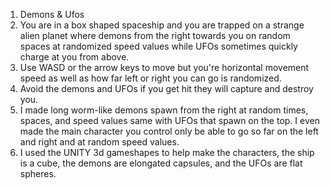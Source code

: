 1. Demons & Ufos
2. You are in a box shaped spaceship and you are trapped on a strange alien planet where demons from the right towards you on random spaces at randomized speed values while UFOs sometimes quickly charge at you from above.
3. Use WASD or the arrow keys to move but you're horizontal movement speed as well as how far left or right you can go is randomized.
4. Avoid the demons and UFOs if you get hit they will capture and destroy you.
5. I made long worm-like demons spawn from the right at random times, spaces, and speed values same with UFOs that spawn on the top. I even made the main character you control only be able to go so far on the left and right and at random speed values.
6. I used the UNITY 3d gameshapes to help make the characters, the ship is a cube, the demons are elongated capsules, and the UFOs are flat spheres.
